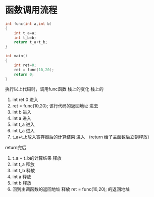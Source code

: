 # 函数调用流程

```c
int func(int a,int b)
{
    int t_a=a;
    int t_b=b;
    return t_a+t_b;
}

int main()
{
    int ret=0;
    ret = func(10,20);
    return 0;
}
```
执行以上代码时，调用func函数 栈上的变化
栈上的
1. int ret 0 进入
2. ret = func(10,20); 该行代码的返回地址 进去
3. int b  进入
4. int a  进入
5. int t_a 进入
6. int t_a 进入
7. t_a+t_b放入寄存器后的计算结果 进入 （return 给了主函数后立刻释放）

return完后

1. t_a + t_b的计算结果 释放
2. int t_a 释放
3. int t_b 释放
4. int a 释放
5. int b 释放
6. 回到主调函数的返回地址  释放 ret = func(10,20); 的返回地址
